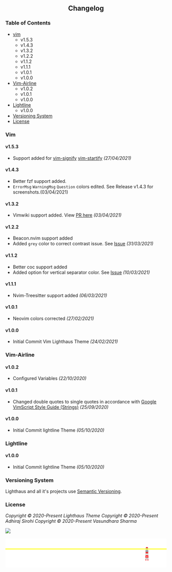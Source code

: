 <h2 align="center">Changelog</h2>

### Table of Contents
- [vim](#vim)
  - v1.5.3
  - v1.4.3
  - v1.3.2
  - v1.2.2
  - v1.1.2
  - v1.1.1
  - v1.0.1
  - v1.0.0
- [Vim-Airline](#vim-airline)
  - v1.0.2
  - v1.0.1
  - v1.0.0
- [Lightline](#lightline)
  - v1.0.0
- [Versioning System](#versioning-system)
- [License](#license)

### Vim
#### v1.5.3
- Support added for [vim-signify](https://github.com/mhinz/vim-signify) [vim-startify](https://github.com/mhinz/vim-startify) _(27/04/2021)_

#### v1.4.3
- Better fzf support added.
- `ErrorMsg` `WarningMsg` `Question` colors edited. See Release v1.4.3 for screenshots.(03/04/2021)

#### v1.3.2
- Vimwiki support added. View [PR here](https://github.com/lighthaus-theme/vim-lighthaus/pull/5) _(03/04/2021)_

#### v1.2.2
- Beacon.nvim support added 
- Added `grey` color to correct contrast issue. See [Issue](https://github.com/lighthaus-theme/lighthaus/issues/3) _(31/03/2021)_

#### v1.1.2
- Better coc support added
- Added option for vertical separator color. See [Issue](https://github.com/lighthaus-theme/vim-lighthaus/issues/3) _(10/03/2021)_

#### v1.1.1
- Nvim-Treesitter support added _(06/03/2021)_

#### v1.0.1
- Neovim colors corrected _(27/02/2021)_

#### v1.0.0
- Initial Commit Vim Lighthaus Theme _(24/02/2021)_

### Vim-Airline
#### v1.0.2
- Configured Variables _(22/10/2020)_

#### v1.0.1
- Changed double quotes to single quotes in accordance with [Google VimScript Style Guide (Strings)](https://google.github.io/styleguide/vimscriptguide.xml?showone=Strings#Strings) _(25/09/2020)_

#### v1.0.0
- Initial Commit lightline Theme _(05/10/2020)_

### Lightline
#### v1.0.0
- Initial Commit lightline Theme _(05/10/2020)_

### Versioning System
Lighthaus and all it's projects use [Semantic Versioning](https://semver.org/).  <br/>


### License

_Copyright © 2020-Present Lighthaus Theme_
_Copyright © 2020-Present Adhiraj Sirohi_
_Copyright © 2020-Present Vasundhara Sharma_

<p align="left"><a href="https://github.com/lighthaus-theme/vim/blob/master/LICENSE"><img src="https://img.shields.io/static/v1.svg??style=flat&logo=appveyore&label=License&message=MIT&colorA=1C918A&colorB=50C16E"/></a></p>

<p align="center"><img src="https://raw.githubusercontent.com/lighthaus-theme/lighthaus/9e5cf66db03fc3e183e6cfbf7c4c04263a4f23df/ImageResources/lighthaus-border.svg"><p>
